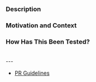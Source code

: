 <!--
- Please fill the sections below and the PR metadata.
- Make it readable for reviewers and future visitors.
-->

### Description
<!--- Describe your changes in detail -->

### Motivation and Context
<!--- Why is this change required? What problem does it solve? -->

### How Has This Been Tested?
<!--- Help reviewers by providing explanations, code snippets, checklists, etc. -->


<br>
---

- [PR Guidelines](https://github.com/DeepX-inc/.github/blob/main/pull_request_guidelines.md)
